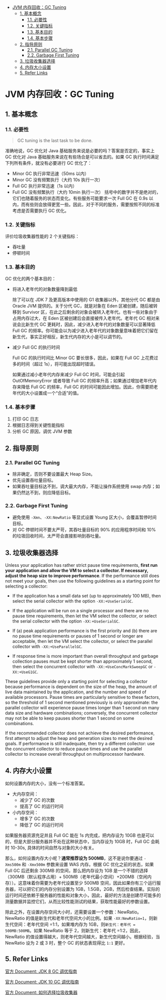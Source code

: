 - [JVM 内存回收：GC Tuning](#jvm-内存回收gc-tuning)
  - [1. 基本概念](#1-基本概念)
    - [1.1. 必要性](#11-必要性)
    - [1.2. 关键指标](#12-关键指标)
    - [1.3. 基本目的](#13-基本目的)
    - [1.4. 基本步骤](#14-基本步骤)
  - [2. 指导原则](#2-指导原则)
    - [2.1. Parallel GC Tuning](#21-parallel-gc-tuning)
    - [2.2. Garbage First Tuning](#22-garbage-first-tuning)
  - [3. 垃圾收集器选择](#3-垃圾收集器选择)
  - [4. 内存大小设置](#4-内存大小设置)
  - [5. Refer Links](#5-refer-links)

# JVM 内存回收：GC Tuning

## 1. 基本概念

### 1.1. 必要性

> GC tuning is the last task to be done.

准确地说，GC 优化对 Java 基础服务来说是必要的吗？答案是否定的，事实上 GC 优化对 Java 基础服务来说在有些场合是可以省去的。如果 GC 执行时间满足下列所有条件，就没有必要进行 GC 优化了：
- Minor GC 执行非常迅速（50ms 以内）
- Minor GC 没有频繁执行（大约 10s 执行一次）
- Full GC 执行非常迅速（1s 以内）
- Full GC 没有频繁执行（大约 10min 执行一次）
括号中的数字并不是绝对的，它们也随着服务的状态而变化。有些服务可能要求一次 Full GC 在 0.9s 以内，而有些则会放得更宽一些。因此，对于不同的服务，需要按照不同的标准考虑是否需要执行 GC 优化。

### 1.2. 关键指标

评价垃圾收集器性能的 2 个关键指标：
- 吞吐量
- 停顿时间

### 1.3. 基本目的

GC 优化的两个基本目的：
- 将进入老年代的对象数量降到最低

  除了可以在 JDK 7 及更高版本中使用的 G1 收集器以外，其他分代 GC 都是由 Oracle JVM 提供的。关于分代 GC，就是对象在 Eden 区被创建，随后被转移到 Survivor 区，在此之后剩余的对象会被转入老年代。也有一些对象由于占用内存过大，在 Eden 区被创建后会直接被传入老年代。老年代 GC 相对来说会比新生代 GC 更耗时，因此，减少进入老年代的对象数量可以显著降低 Full GC 的频率。你可能会以为减少进入老年代的对象数量意味着把它们留在新生代，事实正好相反，新生代内存的大小是可以调节的。

- 减少 Full GC 的执行时间

  Full GC 的执行时间比 Minor GC 要长很多，因此，如果在 Full GC 上花费过多的时间（超过 1s），将可能出现超时错误。

  如果通过减小老年代内存来减少 Full GC 时间，可能会引起 OutOfMemoryError 或者导致 Full GC 的频率升高；如果通过增加老年代内存来降低 Full GC 的频率，Full GC 的时间可能因此增加。因此，你需要把老年代的大小设置成一个“合适”的值。

### 1.4. 基本步骤

1. 打印 GC 日志
1. 根据日志得到关键性能指标
1. 分析 GC 原因，调优 JVM 参数

## 2. 指导原则

### 2.1. Parallel GC Tuning

- 除非确定，否则不要设置最大 Heap Size。
- 优先设置吞吐量目标。
- 如果吞吐量目标达不到，调大最大内存，不能让操作系统使用 swap 内存；如果仍然达不到，则应降低目标。

### 2.2. Garbage First Tuning

- 避免使用 `-Xmn`、`-XX:NewRatio` 等显式设置 Young 区大小，会覆盖暂停时间目标。
- 对 GC 停顿时间不要太严苛，其吞吐量目标的 90% 的应用程序时间和 10% 的垃圾回收时间，太严苛会直接影响到吞吐量。

## 3. 垃圾收集器选择

Unless your application has rather strict pause time requirements, **first run your application and allow the VM to select a collector. If necessary, adjust the heap size to improve performance**. If the performance still does not meet your goals, then use the following guidelines as a starting point for selecting a collector:

- If the application has a small data set (up to approximately 100 MB), then select the serial collector with the option `-XX:+UseSerialGC`.

- If the application will be run on a single processor and there are no pause time requirements, then let the VM select the collector, or select the serial collector with the option `-XX:+UseSerialGC`.

- If (a) peak application performance is the first priority and (b) there are no pause time requirements or pauses of 1 second or longer are acceptable, then let the VM select the collector, or select the parallel collector with `-XX:+UseParallelGC`.

- If response time is more important than overall throughput and garbage collection pauses must be kept shorter than approximately 1 second, then select the concurrent collector with `-XX:+UseConcMarkSweepGC` or `-XX:+UseG1GC`.

These guidelines provide only a starting point for selecting a collector because performance is dependent on the size of the heap, the amount of live data maintained by the application, and the number and speed of available processors. Pause times are particularly sensitive to these factors, so the threshold of 1 second mentioned previously is only approximate: the parallel collector will experience pause times longer than 1 second on many data size and hardware combinations; conversely, the concurrent collector may not be able to keep pauses shorter than 1 second on some combinations.

If the recommended collector does not achieve the desired performance, first attempt to adjust the heap and generation sizes to meet the desired goals. If performance is still inadequate, then try a different collector: use the concurrent collector to reduce pause times and use the parallel collector to increase overall throughput on multiprocessor hardware.

## 4. 内存大小设置

如何设置内存的大小，没有一个标准答案。
- 大内存空间：
  - 减少了 GC 的次数
  - 提高了 GC 的运行时间
- 小内存空间：
  - 增多了 GC 的次数
  - 降低了 GC 的运行时间

如果服务器资源充足并且 Full GC 能在 1s 内完成，把内存设为 10GB 也是可以的，但是大部分服务器并不处在这种状态中，当内存设为 10GB 时，Full GC 会耗时 10-30s, 具体的时间自然与对象的大小有关。

那么，如何设置内存大小呢？**通常推荐设为 500MB**，这不是说你要通过 `-Xms500m` 和 `-Xmx500m` 参数来设置 WAS 内存。根据 GC 优化之前的状态，如果 Full GC 后还剩余 300MB 的空间，那么把内存设为 1GB 是一个不错的选择（300MB（默认程序占用）+ 500MB（老年代最小空间）+200MB（空闲内存））。这意味着你需要为老年代设置至少 500MB 空间，因此如果你有三个运行服务器，可以把它们的内存分别设置为 1GB，1.5GB，2GB，然后检查结果。实际的运行时间还依赖于服务器的性能和对象大小，因此，最好的方法是创建尽可能多的测量数据并监控它们，从而比较性能测试的结果，获取性能最好的参数设置。

除此之外，在设置内存空间大小时，还需要设置一个参数：NewRatio。NewRatio 的值是新生代和老年代空间大小的比例。如果 `-XX:NewRatio=1`，则新生代空间：老年代空间 =1:1，如果堆内存为 1GB，则`新生代：老年代 = 500MB:500MB`。如果 NewRatio 等于 2，则新生代：老年代 =1:2，因此，NewRatio 的值设置得越大，则老年代空间越大，新生代空间越小。根据经验，当 NewRatio 设为 2 或 3 时，整个 GC 的状态表现得比 `1:1` 更好。

## 5. Refer Links

<!-- TODO: 若要做 GC Tuning，首先至少应将 Document 通读一两遍，其中已包含了最大多数情况的最佳实践 -->

[官方 Document: JDK 8 GC 调优指南](https://docs.oracle.com/javase/8/docs/technotes/guides/vm/gctuning/toc.html)

[官方 Document: JDK 10 GC 调优指南](https://docs.oracle.com/javase/10/gctuning/introduction-garbage-collection-tuning.htm#JSGCT-GUID-326EB4CF-8C8C-4267-8355-21AB04F0D304)

[官方 Document: 如何选择垃圾收集器](https://docs.oracle.com/javase/8/docs/technotes/guides/vm/gctuning/collectors.html)